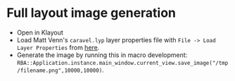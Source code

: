 # Full layout image generation

- Open in Klayout
- Load Matt Venn's `caravel.lyp` layer properties file with `File -> Load Layer Properties` from [here](https://github.com/mattvenn/klayout_properties).
- Generate the image by running this in macro development: `RBA::Application.instance.main_window.current_view.save_image("/tmp/filename.png",10000,10000)`.
